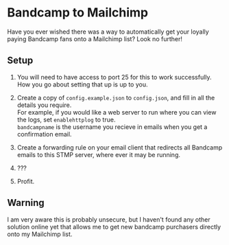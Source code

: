 # Bandcamp to Mailchimp

Have you ever wished there was a way to automatically get your loyally paying
Bandcamp fans onto a Mailchimp list? Look no further!

## Setup

1. You will need to have access to port 25 for this to work successfully. How
   you go about setting that up is up to you.

2. Create a copy of `config.example.json` to `config.json`, and fill in all the
   details you require.  
   For example, if you would like a web server to run where you can view the
   logs, set `enablehttplog` to true.  
   `bandcampname` is the username you recieve in emails when you get a
   confirmation email.

3. Create a forwarding rule on your email client that redirects all Bandcamp
   emails to this STMP server, where ever it may be running.

4. ???

5. Profit.


## Warning

I am very aware this is probably unsecure, but I haven't found any other
solution online yet that allows me to get new bandcamp purchasers directly onto
my Mailchimp list.
